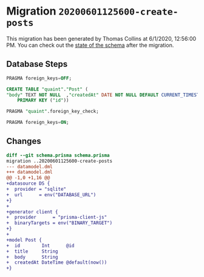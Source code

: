 # Migration `20200601125600-create-posts`

This migration has been generated by Thomas Collins at 6/1/2020, 12:56:00 PM.
You can check out the [state of the schema](./schema.prisma) after the migration.

## Database Steps

```sql
PRAGMA foreign_keys=OFF;

CREATE TABLE "quaint"."Post" (
"body" TEXT NOT NULL  ,"createdAt" DATE NOT NULL DEFAULT CURRENT_TIMESTAMP ,"id" INTEGER NOT NULL  ,"title" TEXT NOT NULL  ,
    PRIMARY KEY ("id"))

PRAGMA "quaint".foreign_key_check;

PRAGMA foreign_keys=ON;
```

## Changes

```diff
diff --git schema.prisma schema.prisma
migration ..20200601125600-create-posts
--- datamodel.dml
+++ datamodel.dml
@@ -1,0 +1,16 @@
+datasource DS {
+  provider = "sqlite"
+  url      = env("DATABASE_URL")
+}
+
+generator client {
+  provider      = "prisma-client-js"
+  binaryTargets = env("BINARY_TARGET")
+}
+
+model Post {
+  id        Int      @id
+  title     String
+  body      String
+  createdAt DateTime @default(now())
+}
```


